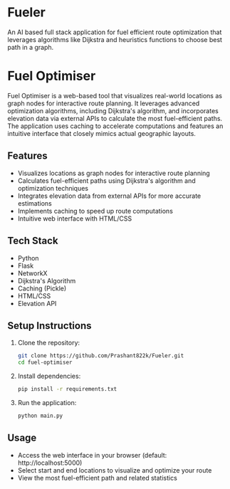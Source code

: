 # Fueler
An AI based full stack application for fuel efficient route optimization that leverages algorithms like Dijkstra and heuristics functions to choose best path in a graph.
# Fuel Optimiser

Fuel Optimiser is a web-based tool that visualizes real-world locations as graph nodes for interactive route planning. It leverages advanced optimization algorithms, including Dijkstra's algorithm, and incorporates elevation data via external APIs to calculate the most fuel-efficient paths. The application uses caching to accelerate computations and features an intuitive interface that closely mimics actual geographic layouts.

## Features
- Visualizes locations as graph nodes for interactive route planning
- Calculates fuel-efficient paths using Dijkstra's algorithm and optimization techniques
- Integrates elevation data from external APIs for more accurate estimations
- Implements caching to speed up route computations
- Intuitive web interface with HTML/CSS

## Tech Stack
- Python
- Flask
- NetworkX
- Dijkstra's Algorithm
- Caching (Pickle)
- HTML/CSS
- Elevation API

## Setup Instructions
1. Clone the repository:
   ```sh
   git clone https://github.com/Prashant822k/Fueler.git
   cd fuel-optimiser
   ```
2. Install dependencies:
   ```sh
   pip install -r requirements.txt
   ```
3. Run the application:
   ```sh
   python main.py
   ```

## Usage
- Access the web interface in your browser (default: http://localhost:5000)
- Select start and end locations to visualize and optimize your route
- View the most fuel-efficient path and related statistics

